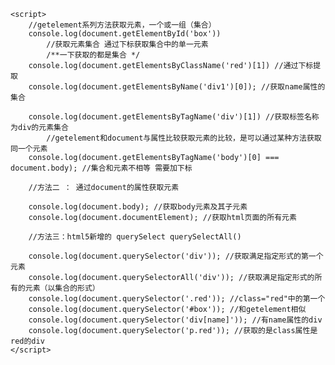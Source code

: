 <!DOCTYPE html>
<html lang="en">

<head>
    <meta charset="UTF-8">
    <meta http-equiv="X-UA-Compatible" content="IE=edge">
    <meta name="viewport" content="width=device-width, initial-scale=1.0">
    <title>dom获取元素之document对象</title>
</head>

<body>
    <div id="box"></div>
    <div class="red"></div>
    <div name="div1"></div>
    <p class="red"></p>

    <script>
        //getelement系列方法获取元素，一个或一组（集合）
        console.log(document.getElementById('box'))
            //获取元素集合 通过下标获取集合中的单一元素
            /**一下获取的都是集合 */
        console.log(document.getElementsByClassName('red')[1]) //通过下标提取
        console.log(document.getElementsByName('div1')[0]); //获取name属性的集合

        console.log(document.getElementsByTagName('div')[1]) //获取标签名称为div的元素集合
            //getelement和document与属性比较获取元素的比较，是可以通过某种方法获取同一个元素
        console.log(document.getElementsByTagName('body')[0] === document.body); //集合和元素不相等 需要加下标

        //方法二 ： 通过document的属性获取元素

        console.log(document.body); //获取body元素及其子元素
        console.log(document.documentElement); //获取html页面的所有元素

        //方法三：html5新增的 querySelect querySelectAll()

        console.log(document.querySelector('div')); //获取满足指定形式的第一个元素 
        console.log(document.querySelectorAll('div')); //获取满足指定形式的所有的元素（以集合的形式）
        console.log(document.querySelector('.red')); //class="red"中的第一个
        console.log(document.querySelector('#box')); //和getelement相似
        console.log(document.querySelector('div[name]')); //有name属性的div
        console.log(document.querySelector('p.red')); //获取的是class属性是red的div
    </script>
</body>

</html>
